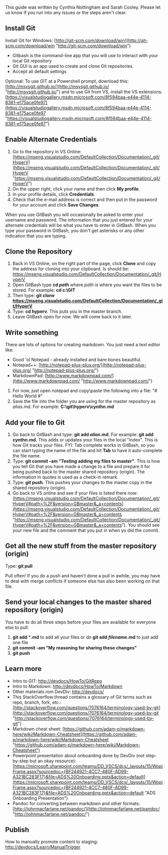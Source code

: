 This guide was written by Cynthia Nottingham and Sarah Cooley. Please let us know if you run into any issues or the steps aren't clear.

## Install Git ##
Install Git for Windows: [http://git-scm.com/download/win](http://git-scm.com/download/win "http://git-scm.com/download/win")
- Gitbash is the command-line app that you will use to interact with your local Git repository
- Git GUI is an app used to create and clone Git repositories.
- Accept all default settings

Optional: To use GIT at a Powershell prompt, download this: [http://msysgit.github.io/](http://msysgit.github.io/ "http://msysgit.github.io/") and to use Git from VS, install the VS extensions: [https://visualstudiogallery.msdn.microsoft.com/8f594baa-e44e-4114-8381-e175ace0fe97](https://visualstudiogallery.msdn.microsoft.com/8f594baa-e44e-4114-8381-e175ace0fe97 "https://visualstudiogallery.msdn.microsoft.com/8f594baa-e44e-4114-8381-e175ace0fe97")

## Enable Alternate Credentials ##
1. Go to the repository in VS Online: [https://mseng.visualstudio.com/DefaultCollection/Documentation/_git/HyperV](https://mseng.visualstudio.com/DefaultCollection/Documentation/_git/HyperV "https://mseng.visualstudio.com/DefaultCollection/Documentation/_git/HyperV")
2. On the upper right, click your name and then click **My profile**.  
3. In your profile details, click **Credentials**.
4. Check that the e-mail address is correct and then put in the password for your account and click **Save Changes**.

When you use GitBash you will occasionally be asked to enter your username and password. The information that you just entered for your alternate credentials will be what you have to enter in GitBash. When you type your password in GitBash, you don't get asterisks or any other indication that you are typing.

## Clone the Repository ##

1. Back in VS Online, on the right part of the page, click **Clone** and copy the address for cloning into your clipboard. Is should be: https://mseng.visualstudio.com/DefaultCollection/Documentation/_git/HyperV
2. Open GitBash
type **cd *path*** where *path* is where you want the files to be stored. For example: **cd c:\GIT**
3. Then type: **git clone https://mseng.visualstudio.com/DefaultCollection/Documentation/_git/HyperV**
4. Type: **cd hyperv**. This puts you in the master branch.
5. Leave GitBash open for now. We will come back to it later.


## Write something ##
There are lots of options for creating markdown. You just need a text editor like:
- Good 'ol Notepad - already installed and bare bones beautiful.
- Notepad++: [http://notepad-plus-plus.org/](http://notepad-plus-plus.org/ "http://notepad-plus-plus.org/")
- MarkdownPad: [http://www.markdownpad.com/](http://www.markdownpad.com/ "http://www.markdownpad.com/")

1. For now, just open notepad and copy\paste the following into a file:
"# Hello World #"
2. Save the file into the folder you are using for the master repository as *alias*.md. For example: **C:\git\hyperv\cynthn.md**

## Add your file to Git ##

1. Go back to GitBash and type: **git add *alias*.md**. For example: **git add cynthn.md**. This adds or updates your files in the local "index". This is how Git tracks your files. FYI: Tab complete works in GitBash, so you can start typing the name of the file and hit **Tab** to have it auto-complete the file name.
2. Type: **git commit -am "Testing adding my files to master"**. This is how you tell Git that you have made a change to a file and prepare it for being pushed back to the master shared repository (origin). The information in quotes is used as a check-in remark.
3. Type: **git push**. This pushes your changes to the master copy in the shared repository (origin).
4. Go back to VS online and see if your files is listed there now: [https://mseng.visualstudio.com/DefaultCollection/Documentation/_git/HyperV#path=%2F&version=GBmaster&_a=contents](https://mseng.visualstudio.com/DefaultCollection/Documentation/_git/HyperV#path=%2F&version=GBmaster&_a=contents "https://mseng.visualstudio.com/DefaultCollection/Documentation/_git/HyperV#path=%2F&version=GBmaster&_a=contents"). You should see your new file and the comment that you put in when yo did the commit.

## Get all the new stuff from the master repository (origin) ##

Type: **git pull**

Pull often! If you do a push and haven't done a pull in awhile, you may have to deal with merge conflicts if someone else has also been working on that file.

## Send your local changes to the master shared repository (origin) ##
You have to do all three steps before your files are available for everyone else to pull:

1. **git add** ***.md** to add all your files or do **git add *filename*.md** to just add one file
2. **git commit -am "My reasoning for sharing these changes"**
3. **git push**


## Learn more ##

- Intro to GIT: [http://devdocs/HowTo/GitRepo](http://devdocs/HowTo/GitRepo "http://devdocs/HowTo/GitRepo")
- Intro to Markdown: [http://devdocs/HowTo/Markdown](http://devdocs/HowTo/Markdown "http://devdocs/HowTo/Markdown")
- Other materials rom DevDiv: [http://devdocs/](http://devdocs/ "http://devdocs/")
- T​his StackOverflow thread contains a glossary of Git terms such as repo, branch, fork, etc.: [http://stackoverflow.com/questions/7076164/terminology-used-by-git](http://stackoverflow.com/questions/7076164/terminology-used-by-git "http://stackoverflow.com/questions/7076164/terminology-used-by-git")
- Markdown cheat sheet: [https://github.com/adam-p/markdown-here/wiki/Markdown-Cheatsheet](https://github.com/adam-p/markdown-here/wiki/Markdown-Cheatsheet "https://github.com/adam-p/markdown-here/wiki/Markdown-Cheatsheet")​​
- Powerpoint presentation about onboarding done by DevDiv (not step-by-step but an okay resource): [https://microsoft.sharepoint.com/teams/DD_VSCS/dcs/_layouts/15/WopiFrame.aspx?sourcedoc={BF244921-4CC7-480F-AD99-A321BC283F17}&file=ADS%20Onboarding.pptx&action=default](https://microsoft.sharepoint.com/teams/DD_VSCS/dcs/_layouts/15/WopiFrame.aspx?sourcedoc={BF244921-4CC7-480F-AD99-A321BC283F17}&file=ADS%20Onboarding.pptx&action=default "ADS Onboarding Presentation")
- Pandoc for converting between markdown and other formats: [http://johnmacfarlane.net/pandoc/](http://johnmacfarlane.net/pandoc/ "http://johnmacfarlane.net/pandoc/")


## Publish ##
How to manually promote content to staging: [http://devdocs/Learn/ManualTrigger](http://devdocs/Learn/ManualTrigger "http://devdocs/Learn/ManualTrigger") 



